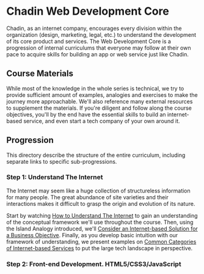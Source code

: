 # Chadin Web Development Core

Chadin, as an internet company, encourages every division within the organization (design, marketing, legal, etc.) to understand the development of its core product and services. The Web Development Core is a progression of internal curriculums that everyone may follow at their own pace to acquire skills for building an app or web service just like Chadin.

## Course Materials

While most of the knowledge in the whole series is technical, we try to provide sufficient amount of examples, analogies and exercises to make the journey more approachable. We'll also reference many external resources to supplement the materials. If you're diligent and follow along the course objectives, you'll by the end have the essential skills to build an internet-based service, and even start a tech company of your own around it.

## Progression

This directory describe the structure of the entire curriculum, including separate links to specific sub-progressions.

### Step 1: Understand The Internet
The Internet may seem like a huge collection of structureless information for many people. The great abundance of site varieties and their interactions makes it difficult to grasp the origin and evolution of its nature.

Start by watching [How to Understand The Internet](www.google.com) to gain an understanding of the conceptual framework we'll use throughout the course. Then, using the Island Analogy introduced, we'll [Consider an Internet-based Solution for a Business Objective](www.google.com). Finally, as you develop basic intuition with our framework of understanding, we present examples on [Common Categories of Internet-based Services](www.google.com) to put the large tech landscape in perspective.

### Step 2: Front-end Development. HTML5/CSS3/JavaScript
